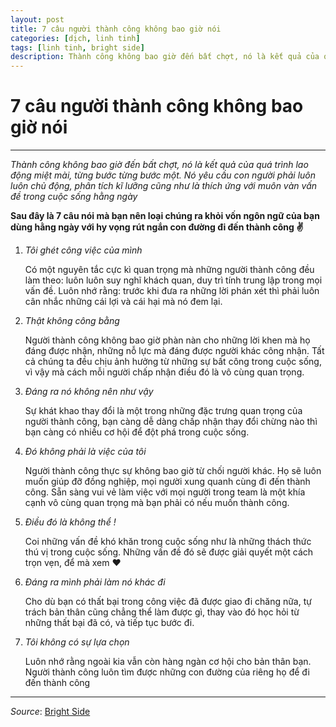 ```yaml
---
layout: post
title: 7 câu người thành công không bao giờ nói
categories: [dịch, linh tinh]
tags: [linh tinh, bright side]
description: Thành công không bao giờ đến bất chợt, nó là kết quả của quá trình lao động miệt mài, từng bước từng bước một. Nó yêu cầu con người phải luôn luôn chủ động, phân tích kĩ lưỡng cũng như là thích ứng với muôn vàn vấn đề trong cuộc sống hằng ngày.
---
```


# 7 câu người thành công không bao giờ nói
***
*Thành công không bao giờ đến bất chợt, nó là kết quả của quá trình lao động miệt mài, từng bước từng bước một. Nó yêu cầu con người phải luôn luôn chủ động, phân tích kĩ lưỡng cũng như là thích ứng với muôn vàn vấn đề trong cuộc sống hằng ngày*

**Sau đây là 7 câu nói mà bạn nên loại chúng ra khỏi vốn ngôn ngữ của bạn dùng hằng ngày với hy vọng rút ngắn con đường đi đến thành công ✌**

1.  *Tôi ghét công việc của mình*

    Có một nguyên tắc cực kì quan trọng mà những người thành công đều làm theo: luôn luôn suy nghĩ khách quan, duy trì tính trung lập trong mọi vấn đề. Luôn nhớ rằng: trước khi đưa ra những lời phán xét thì phải luôn cân nhắc những cái lợi và cái hại mà nó đem lại.
2. *Thật không công bằng*

    Người thành công không bao giờ phàn nàn cho những lời khen mà họ đáng được nhận, những nỗ lực mà đáng được người khác công nhận. Tất cả chúng ta đều chịu ảnh hưởng từ những sự bất công trong cuộc sống, vì vậy mà cách mỗi người chấp nhận điều đó là vô cùng quan trọng.
3. *Đáng ra nó không nên như vậy*

    Sự khát khao thay đổi là một trong những đặc trưng quan trọng của người thành công, bạn càng dễ dàng chấp nhận thay đổi chừng nào thì bạn càng có nhiều cơ hội để đột phá trong cuộc sống.
4. *Đó không phải là việc của tôi*

    Người thành công thực sự không bao giờ từ chối người khác. Họ sẽ luôn muốn giúp đỡ đồng nghiệp, mọi người xung quanh cùng đi đến thành công. Sẵn sàng vui vẻ làm việc với mọi người trong team là một khía cạnh vô cùng quan trọng mà bạn phải có nếu muốn thành công.
5. *Điều đó là không thể !*

    Coi những vấn đề khó khăn trong cuộc sống như là những thách thức thú vị trong cuộc sống. Những vấn đề đó sẽ được giải quyết một cách trọn vẹn, để mà xem ❤
6. *Đáng ra mình phải làm nó khác đi*

    Cho dù bạn có thất bại trong công việc đã được giao đi chăng nữa, tự trách bản thân cũng chẳng thể làm được gì, thay vào đó học hỏi từ những thất bại đã có, và tiếp tục bước đi.
7. *Tôi không có sự lựa chọn*

    Luôn nhớ rằng ngoài kia vẫn còn hàng ngàn cơ hội cho bản thân bạn. Người thành công luôn tìm được những con đường của riêng họ để đi đến thành công

***
_Source_: [Bright Side](https://brightside.me/inspiration-psychology/7-phrases-successful-people-dont-use-274910/)
